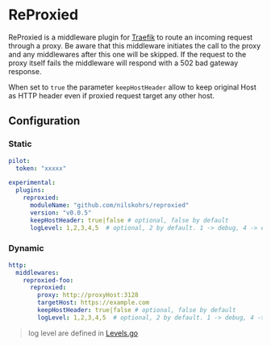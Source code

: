# ReProxied

ReProxied is a middleware plugin for [Traefik](https://github.com/traefik/traefik) to route an incoming request through a proxy.
Be aware that this middleware initiates the call to the proxy and any middlewares after this one will be skipped. If the request to the proxy itself fails the middleware will respond with a 502 bad gateway response.

When set to `true` the parameter `keepHostHeader` allow to keep original Host as HTTP header even if proxied request target any other host.

## Configuration

### Static

```yaml
pilot:
  token: "xxxxx"

experimental:
  plugins:
    reproxied:
      moduleName: "github.com/nilskohrs/reproxied"
      version: "v0.0.5"
      keepHostHeader: true|false # optional, false by default
      logLevel: 1,2,3,4,5  # optional, 2 by default. 1 -> debug, 4 -> error, 5 -> off
```

### Dynamic

```yaml
http:
  middlewares:
    reproxied-foo:
      reproxied:
        proxy: http://proxyHost:3128
        targetHost: https://example.com
        keepHostHeader: true|false # optional, false by default
        logLevel: 1,2,3,4,5  # optional, 2 by default. 1 -> debug, 4 -> error, 5 -> off
```

> log level are defined in [Levels.go](./internal/logging/Levels.go)
